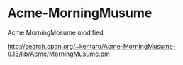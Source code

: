 Acme-MorningMusume
==================

Acme MorningMosume modified

http://search.cpan.org/~kentaro/Acme-MorningMusume-0.13/lib/Acme/MorningMusume.pm

